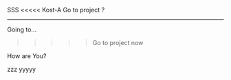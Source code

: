 SSS
<<<<< Kost-A
Go to project ?
____________________________
Going to...
>>>>> Go to project now

How are You?

zzz
yyyyy
